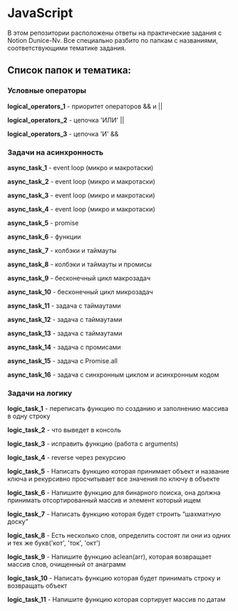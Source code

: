 # JavaScript

В этом репозитории расположены ответы на практические задания c Notion Dunice-Nv. Все специально разбито по папкам с названиями, соответствующими тематике задания.

## Список папок и тематика:

### Условные операторы

**logical_operators_1** - приоритет операторов && и ||

**logical_operators_2** - цепочка 'ИЛИ' ||

**logical_operators_3** - цепочка 'И' &&

### Задачи на асинхронность

**async_task_1** - event loop (микро и макротаски)

**async_task_2** - event loop (микро и макротаски)

**async_task_3** - event loop (микро и макротаски)

**async_task_4** - event loop (микро и макротаски)

**async_task_5** - promise

**async_task_6** - функции

**async_task_7** - колбэки и таймауты

**async_task_8** - колбэки и таймауты и промисы

**async_task_9** - бесконечный цикл макрозадач

**async_task_10** - бесконечный цикл микрозадач

**async_task_11** - задача с таймаутами

**async_task_12** - задача с таймаутами

**async_task_13** - задача с таймаутами

**async_task_14** - задача с промисами

**async_task_15** - задача с Promise.all

**async_task_16** - задача с синхронным циклом и асинхронным кодом

### Задачи на логику

**logic_task_1** - переписать функцию по созданию и заполнению массива в одну строку

**logic_task_2** - что выведет в консоль

**logic_task_3** - исправить функцию (работа с arguments)

**logic_task_4** - reverse через рекурсию

**logic_task_5** - Написать функцию которая принимает объект и название ключа и рекурсивно просчитывает все значения по ключу в объекте

**logic_task_6** - Напишите функцию для бинарного поиска, она должна принимать отсортированный массив и элемент который ищем

**logic_task_7** - Написать функцию которая будет строить “шахматную доску”

**logic_task_8** - Есть несколько слов, определить состоят ли они из одних и тех же букв('кот', 'ток', 'окт')

**logic_task_9** - Напишите функцию aclean(arr), которая возвращает массив слов, очищенный от анаграмм

**logic_task_10** - Написать функцию которая будет принимать строку и возвращать объект

**logic_task_11** - Напишите функцию которая сортирует массив по датам
